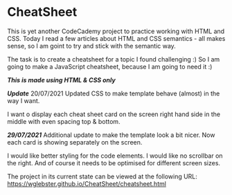# CheatSheet

This is yet another CodeCademy project to practice working with HTML and CSS. Today I read a few articles about HTML and CSS semantics - all makes sense, so I am goint to try and stick with the semantic way.

The task is to create a cheatsheet for a topic I found challenging :) So I am going to make a JavaScript cheatsheet, because I am going to need it :)

***This is made using HTML & CSS only***

***Update*** 20/07/2021
 Updated CSS to make template behave (almost) in the way I want.

 I want o display each cheat sheet card on the screen right hand side in the middle with even spacing top & bottom.

***29/07/2021***
Additional update to make the template look a bit nicer. Now each card is showing separately on the screen.

I would like better styling for the code elements. I would like no scrollbar on the right. And of course it needs to be optimised for different screen sizes.

The project in its current state can be viewed at the following URL: <https://wglebster.github.io/CheatSheet/cheatsheet.html>
